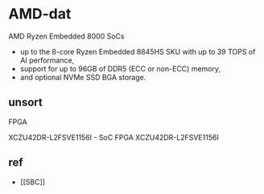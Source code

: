 
# AMD-dat

AMD Ryzen Embedded 8000 SoCs 

- up to the 8-core Ryzen Embedded 8845HS SKU with up to 39 TOPS of AI performance, 
- support for up to 96GB of DDR5 (ECC or non-ECC) memory, 
- and optional NVMe SSD BGA storage.




## unsort 

FPGA 

XCZU42DR-L2FSVE1156I - SoC FPGA XCZU42DR-L2FSVE1156I

## ref 

- [[SBC]]